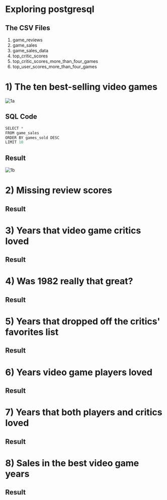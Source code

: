 # Exploring postgresql
## The CSV Files
1) game_reviews <br>
2) game_sales<br>
3) game_sales_data<br>
4) top_critic_scores<br>
5) top_critic_scores_more_than_four_games<br>
6) top_user_scores_more_than_four_games<br>


# 1) The ten best-selling video games
![1a](https://github.com/UKVeteran/Exploring-postgresql/assets/39216339/312fc574-4625-433b-ba5c-43fe3e1f7e04)
## SQL Code
```python
SELECT *
FROM game_sales
ORDER BY games_sold DESC
LIMIT 10
```

## Result
![1b](https://github.com/UKVeteran/Exploring-postgresql/assets/39216339/2b95e3b1-c476-45f9-a743-d7f7ac08f09c)

# 2) Missing review scores

## Result

# 3) Years that video game critics loved

## Result

# 4) Was 1982 really that great?

## Result

# 5) Years that dropped off the critics' favorites list

## Result

# 6) Years video game players loved

## Result

# 7) Years that both players and critics loved

## Result

# 8) Sales in the best video game years

## Result
